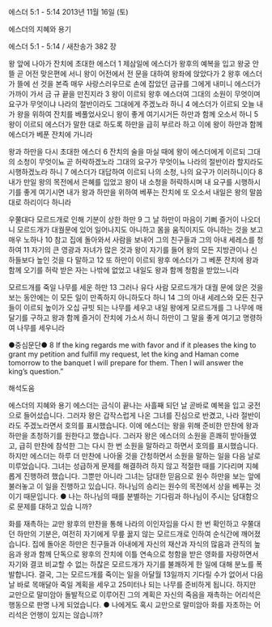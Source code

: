 에스더 5:1 - 5:14 
2013년 11월 16일 (토)

에스더의 지혜와 용기



에스더 5:1 - 5:14 / 새찬송가 382 장


왕 앞에 나아가 잔치에 초대한 에스더
1 제삼일에 에스더가 왕후의 예복을 입고 왕궁 안 뜰 곧 어전 맞은편에 서니 왕이 어전에서 전 문을 대하여 왕좌에 앉았다가 2 왕후 에스더가 뜰에 선 것을 본즉 매우 사랑스러우므로 손에 잡았던 금규를 그에게 내미니 에스더가 가까이 가서 금 규 끝을 만진지라 3 왕이 이르되 왕후 에스더여 그대의 소원이 무엇이며 요구가 무엇이냐 나라의 절반이라도 그대에게 주겠노라 하니 4 에스더가 이르되 오늘 내가 왕을 위하여 잔치를 베풀었사오니 왕이 좋게 여기시거든 하만과 함께 오소서 하니 5 왕이 이르되 에스더가 말한 대로 하도록 하만을 급히 부르라 하고 이에 왕이 하만과 함께 에스더가 베푼 잔치에 가니라

왕과 하만을 다시 초대한 에스더
6 잔치의 술을 마실 때에 왕이 에스더에게 이르되 그대의 소청이 무엇이뇨 곧 허락하겠노라 그대의 요구가 무엇이뇨 나라의 절반이라 할지라도 시행하겠노라 하니 7 에스더가 대답하여 이르되 나의 소청, 나의 요구가 이러하니이다 8 내가 만일 왕의 목전에서 은혜를 입었고 왕이 내 소청을 허락하시며 내 요구를 시행하시기를 좋게 여기시면 내가 왕과 하만을 위하여 베푸는 잔치에 또 오소서 내일은 왕의 말씀대로 하리이다 하니라

우쭐대다 모르드개로 인해 기분이 상한 하만
9 그 날 하만이 마음이 기뻐 즐거이 나오더니 모르드개가 대궐문에 있어 일어나지도 아니하고 몸을 움직이지도 아니하는 것을 보고 매우 노하나 10 참고 집에 돌아와서 사람을 보내어 그의 친구들과 그의 아내 세레스를 청하여 11 자기의 큰 영광과 자녀가 많은 것과 왕이 자기를 들어 왕의 모든 지방관이나 신하들보다 높인 것을 다 말하고 12 또 하만이 이르되 왕후 에스더가 그 베푼 잔치에 왕과 함께 오기를 허락 받은 자는 나밖에 없었고 내일도 왕과 함께 청함을 받았느니라

모르드개를 죽일 나무를 세운 하만
13 그러나 유다 사람 모르드개가 대궐 문에 앉은 것을 보는 동안에는 이 모든 일이 만족하지 아니하도다 하니 14 그의 아내 세레스와 모든 친구들이 이르되 높이가 오십 규빗 되는 나무를 세우고 내일 왕에게 모르드개를 그 나무에 매달기를 구하고 왕과 함께 즐거이 잔치에 가소서 하니 하만이 그 말을 좋게 여기고 명령하여 나무를 세우니라

●중심문단●
8 If the king regards me with favor and if it pleases the king to grant my petition and fulfill my request, let the king and Haman come tomorrow to the banquet I will prepare for them. Then I will answer the king’s question.”

해석도움





에스더의 지혜와 용기
에스더는 금식이 끝나는 사흘째 되던 날 곧바로 예복을 입고 궁전으로 들어섰습니다. 그러자 왕은 갑작스럽게 나온 그녀를 진심으로 반겼고, 나라 절반이라도 주겠노라면서 호의를 표시했습니다. 이에 에스더는 왕을 위해 준비한 만찬에 왕과 하만을 초청하기를 원한다고 했습니다. 그러자 왕은 에스더의 소원을 흔쾌히 받아들였고, 급히 만찬에 참석한 그는 다시 한 번 소원을 말하라고 하면서 호의를 표시했습니다. 하지만 에스더는 하루 더 만찬에 나아올 것을 간청하면서 소원을 말하는 일을 다음 날로 미루었습니다. 그녀는 성급하게 문제를 해결하려 하지 않고 적절한 때를 기다리며 지혜롭게 진행하려 했습니다. 그뿐만 아니라 그녀는 담대한 믿음으로 원수 하만을 보는 앞에 불러놓고 이 일을 진행하고 있습니다. 하나님의 승리는 원수의 목전에서 상을 베푸는 것이기 때문입니다.
● 나는 하나님의 때를 분별하는 기다림과 하나님이 주시는 담대함으로 문제를 대하고 있습
니까?

화를 재촉하는 교만
왕후의 만찬을 통해 나라의 이인자임을 다시 한 번 확인하고 우쭐대던 하만의 기분은, 여전히 자기에게 무릎 꿇지 않는 모르드개로 인하여 순식간에 깨어졌습니다. 집에 돌아온 하만은 친구들과 아내에게 자신의 재산과 자식의 많음과 관직의 높음과 왕과 함께 단독으로 왕후의 잔치에 이틀 연속으로 청함을 받은 영화를 자랑하면서 자기와 결코 비교할 수 없는 하찮은 모르드개가 자기를 불쾌하게 한 일에 대해 분노를 폭발합니다. 결국, 그는 모르드개를 죽이는 일을 아달월 13일까지 기다릴 수가 없어서 다음날 바로 목매달아 죽일 계획을 세우고 25미터나 되는 나무를 준비하게 됩니다. 하지만 교만으로 말미암아 돌발적으로 이루어진 그의 계획은 자신의 죽음을 재촉하는 어리석은 행동으로 판명 나게 되었습니다.
● 나에게도 혹시 교만으로 말미암아 화를 자초하는 어리석은 언행이 있지는 않습니까?